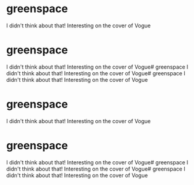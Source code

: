 # greenspace
I didn't think about that! Interesting on the cover of Vogue
# greenspace 
I didn't think about that! Interesting on the cover of Vogue# greenspace
I didn't think about that! Interesting on the cover of Vogue# greenspace 
I didn't think about that! Interesting on the cover of Vogue 
# greenspace 
I didn't think about that! Interesting on the cover of Vogue
# greenspace 
I didn't think about that! Interesting on the cover of Vogue# greenspace 
I didn't think about that! Interesting on the cover of Vogue# greenspace
I didn't think about that! Interesting on the cover of Vogue
 
